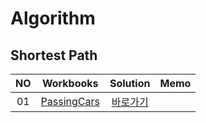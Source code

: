 # Algorithm 

## Shortest Path
|<center>NO|<center>Workbooks|<center>Solution|<center>Memo|
|:---:|:---:|:---:|:---:|
|01|[<center>PassingCars](https://app.codility.com/programmers/lessons/5-prefix_sums/passing_cars/)|[<center>바로가기](./Solution/입국심사)||




